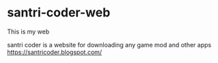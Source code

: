 # santri-coder-web
This is my web



santri coder is a website for downloading any game mod and other apps
https://santricoder.blogspot.com/
